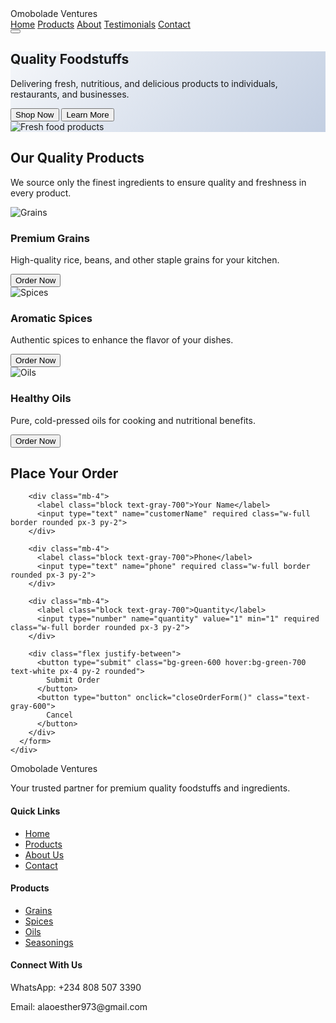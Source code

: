 <!DOCTYPE html>
<html lang="en">
<head>
  <meta charset="UTF-8">
  <meta name="viewport" content="width=device-width, initial-scale=1.0">
  <title>Omobolade Ventures - Quality Foodstuffs Supplier</title>
  <link rel="icon" type="image/x-icon" href="/static/favicon.ico">
  <script src="https://cdn.tailwindcss.com"></script>
  <link href="https://unpkg.com/aos@2.3.1/dist/aos.css" rel="stylesheet">
  <script src="https://unpkg.com/aos@2.3.1/dist/aos.js"></script>
  <script src="https://cdn.jsdelivr.net/npm/feather-icons/dist/feather.min.js"></script>
  <script src="https://unpkg.com/feather-icons"></script>
  <style>
    .hero-gradient { background: linear-gradient(135deg, #f5f7fa 0%, #c3cfe2 100%); }
    .product-card:hover { transform: translate(-5px); box-shadow: 0 10px 25px rgba(0,0,0,0.1); }
    .testimonial-card { background: rgba(255, 255, 255, 0.9); backdrop-filter: blur(10px); }
  </style>
</head>
<body class="font-sans bg-gray-50">

  <!-- Navigation -->
  <nav class="bg-white shadow-md sticky top-0 z-50">
    <div class="container mx-auto px-6 py-3">
      <div class="flex items-center justify-between">
        <div class="flex items-center">
          <i data-feather="shopping-bag" class="text-green-600 mr-2"></i>
          <span class="text-xl font-bold text-gray-800">Omobolade Ventures</span>
        </div>
        <div class="hidden md:flex space-x-8">
          <a href="#" class="text-green-600 font-medium">Home</a>
          <a href="#products" class="text-gray-600 hover:text-green-600">Products</a>
          <a href="#about" class="text-gray-600 hover:text-green-600">About</a>
          <a href="#testimonials" class="text-gray-600 hover:text-green-600">Testimonials</a>
          <!-- ✅ Contact opens WhatsApp -->
          <a href="https://wa.me/2348085073390?text=Hello%20Omobolade%20Ventures%2C%20I%27d%20like%20to%20make%20an%20enquiry" 
             target="_blank" 
             class="text-gray-600 hover:text-green-600">Contact</a>
        </div>
        <button class="md:hidden focus:outline-none">
          <i data-feather="menu" class="text-gray-600"></i>
        </button>
      </div>
    </div>
  </nav>

  <!-- Hero Section -->
  <section class="hero-gradient py-20">
    <div class="container mx-auto px-6 flex flex-col md:flex-row items-center">
      <div class="md:w-1/2 mb-10 md:mb-0" data-aos="fade-right">
        <h1 class="text-4xl md:text-5xl font-bold text-gray-800 mb-4">Quality Foodstuffs</h1>
        <p class="text-lg text-gray-600 mb-8">Delivering fresh, nutritious, and delicious products to individuals, restaurants, and businesses.</p>
        <div class="flex space-x-4">
          <!-- ✅ Opens order form -->
          <button onclick="openOrderForm('General Order')" class="bg-green-600 hover:bg-green-700 text-white px-6 py-3 rounded-lg font-medium transition duration-300">
            Shop Now
          </button>
          <button class="border border-green-600 text-green-600 hover:bg-green-50 px-6 py-3 rounded-lg font-medium transition duration-300">
            Learn More
          </button>
        </div>
      </div>
      <div class="md:w-1/2" data-aos="fade-left">
        <img src="WhatsApp Image 2025-09-20 at 15.09.01_8afeda64.jpg" alt="Fresh food products" class="rounded-lg shadow-xl">
      </div>
    </div>
  </section>

  <!-- Products Section -->
  <section id="products" class="py-20 bg-white">
    <div class="container mx-auto px-6">
      <div class="text-center mb-16" data-aos="fade-up">
        <h2 class="text-3xl font-bold text-gray-800 mb-4">Our Quality Products</h2>
        <p class="text-gray-600 max-w-2xl mx-auto">We source only the finest ingredients to ensure quality and freshness in every product.</p>
      </div>
      <div class="grid grid-cols-1 md:grid-cols-3 gap-8">
        <!-- Product 1 -->
        <div class="bg-white rounded-xl shadow-md overflow-hidden product-card transition duration-300" data-aos="fade-up" data-aos-delay="100">
          <img src="IMG_20250926_122114_885.jpg" alt="Grains" class="w-full h-48 object-cover">
          <div class="p-6">
            <h3 class="text-xl font-semibold text-gray-800 mb-2">Premium Grains</h3>
            <p class="text-gray-600 mb-4">High-quality rice, beans, and other staple grains for your kitchen.</p>
            <button onclick="openOrderForm('Premium Grains')" class="bg-green-600 hover:bg-green-700 text-white px-4 py-2 rounded-lg">
              Order Now
            </button>
          </div>
        </div>
        <!-- Product 2 -->
        <div class="bg-white rounded-xl shadow-md overflow-hidden product-card transition duration-300" data-aos="fade-up" data-aos-delay="200">
          <img src="WhatsApp Image 2025-09-18 at 15.20.04_442c7341.jpg" alt="Spices" class="w-full h-48 object-cover">
          <div class="p-6">
            <h3 class="text-xl font-semibold text-gray-800 mb-2">Aromatic Spices</h3>
            <p class="text-gray-600 mb-4">Authentic spices to enhance the flavor of your dishes.</p>
            <button onclick="openOrderForm('Aromatic Spices')" class="bg-green-600 hover:bg-green-700 text-white px-4 py-2 rounded-lg">
              Order Now
            </button>
          </div>
        </div>
        <!-- Product 3 -->
        <div class="bg-white rounded-xl shadow-md overflow-hidden product-card transition duration-300" data-aos="fade-up" data-aos-delay="300">
          <img src="WhatsApp Image 2025-09-17 at 20.05.52_eae0d5a3.jpg" alt="Oils" class="w-full h-48 object-cover">
          <div class="p-6">
            <h3 class="text-xl font-semibold text-gray-800 mb-2">Healthy Oils</h3>
            <p class="text-gray-600 mb-4">Pure, cold-pressed oils for cooking and nutritional benefits.</p>
            <button onclick="openOrderForm('Healthy Oils')" class="bg-green-600 hover:bg-green-700 text-white px-4 py-2 rounded-lg">
              Order Now
            </button>
          </div>
        </div>
      </div>
    </div>
  </section>

  <!-- ✅ Order Form Modal -->
  <div id="orderModal" class="hidden fixed inset-0 flex items-center justify-center bg-black bg-opacity-50 z-50">
    <div class="bg-white rounded-lg shadow-lg p-6 w-96">
      <h2 class="text-xl font-bold mb-4">Place Your Order</h2>
      <form id="orderForm">
        <input type="hidden" id="productName" name="product">

        <div class="mb-4">
          <label class="block text-gray-700">Your Name</label>
          <input type="text" name="customerName" required class="w-full border rounded px-3 py-2">
        </div>

        <div class="mb-4">
          <label class="block text-gray-700">Phone</label>
          <input type="text" name="phone" required class="w-full border rounded px-3 py-2">
        </div>

        <div class="mb-4">
          <label class="block text-gray-700">Quantity</label>
          <input type="number" name="quantity" value="1" min="1" required class="w-full border rounded px-3 py-2">
        </div>

        <div class="flex justify-between">
          <button type="submit" class="bg-green-600 hover:bg-green-700 text-white px-4 py-2 rounded">
            Submit Order
          </button>
          <button type="button" onclick="closeOrderForm()" class="text-gray-600">
            Cancel
          </button>
        </div>
      </form>
    </div>
  </div>

  <!-- Footer -->
  <footer class="bg-gray-800 text-white py-12">
    <div class="container mx-auto px-6">
      <div class="grid grid-cols-1 md:grid-cols-4 gap-8">
        <div>
          <div class="flex items-center mb-4">
            <i data-feather="shopping-bag" class="text-green-400 mr-2"></i>
            <span class="text-xl font-bold">Omobolade Ventures</span>
          </div>
          <p class="text-gray-400">Your trusted partner for premium quality foodstuffs and ingredients.</p>
        </div>
        <div>
          <h4 class="text-lg font-semibold mb-4">Quick Links</h4>
          <ul class="space-y-2">
            <li><a href="#" class="text-gray-400 hover:text-white transition">Home</a></li>
            <li><a href="#products" class="text-gray-400 hover:text-white transition">Products</a></li>
            <li><a href="#about" class="text-gray-400 hover:text-white transition">About Us</a></li>
            <li><a href="#contact" class="text-gray-400 hover:text-white transition">Contact</a></li>
          </ul>
        </div>
        <div>
          <h4 class="text-lg font-semibold mb-4">Products</h4>
          <ul class="space-y-2">
            <li><a href="#" class="text-gray-400 hover:text-white transition">Grains</a></li>
            <li><a href="#" class="text-gray-400 hover:text-white transition">Spices</a></li>
            <li><a href="#" class="text-gray-400 hover:text-white transition">Oils</a></li>
            <li><a href="#" class="text-gray-400 hover:text-white transition">Seasonings</a></li>
          </ul>
        </div>
        <div>
          <h4 class="text-lg font-semibold mb-4">Connect With Us</h4>
          <p class="text-gray-400">WhatsApp: +234 808 507 3390</p>
          <p class="text-gray-400">Email: alaoesther973@gmail.com</p>
        </div>
      </div>
    </div>
  </footer>

  <!-- ✅ WhatsApp Order Script -->
  <script>
    function openOrderForm(product) {
      document.getElementById("orderModal").classList.remove("hidden");
      document.getElementById("productName").value = product;
    }

    function closeOrderForm() {
      document.getElementById("orderModal").classList.add("hidden");
    }

    document.getElementById("orderForm").addEventListener("submit", function(e) {
      e.preventDefault();
      const formData = new FormData(this);
      const data = Object.fromEntries(formData);

      const message = `Hello Omobolade Ventures, I want to order:
- Product: ${data.product}
- Quantity: ${data.quantity}
- Name: ${data.customerName}
- Phone: ${data.phone}`;

      const phoneNumber = "2348085073390";
      window.open(`https://wa.me/${phoneNumber}?text=${encodeURIComponent(message)}`, "_blank");

      closeOrderForm();
      this.reset();
    });

    feather.replace();
    AOS.init();
  </script>
</body>
</html>
